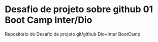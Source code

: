 # Desafio de projeto sobre github 01 Boot Camp Inter/Dio
Repositório do Desafio de projeto git/github Dio+Inter BootCamp
